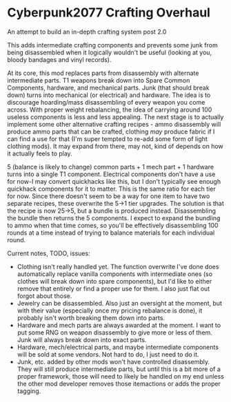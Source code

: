 # Cyberpunk2077 Crafting Overhaul
An attempt to build an in-depth crafting system post 2.0



This adds intermediate crafting components and prevents some junk from being disassembled when it logically wouldn't be useful (looking at you, bloody bandages and vinyl records).


At its core, this mod replaces parts from disassembly with alternate intermediate parts. T1 weapons break down into Spare Common Components, hardware, and mechanical parts. Junk (that should break down) turns into mechanical (or electrical) and hardware.
The idea is to discourage hoarding/mass disassembling of every weapon you come across. With proper weight rebalancing, the idea of carrying around 100 useless components is less and less appealing. 
The next stage is to actually implement some other alternative crafting recipes - ammo disassembly will produce ammo parts that can be crafted, clothing _may_ produce fabric if I can find a use for that (I'm super tempted to re-add some form of light clothing mods).
It may expand from there, may not, kind of depends on how it actually feels to play.


5 (balance is likely to change) common parts + 1 mech part + 1 hardware turns into a single T1 component. Electrical components don't have a use for now-I may convert quickhacks like this, but I don't typically see enough quickhack components for it to matter.
This is the same ratio for each tier for now. 
Since there doesn't seem to be a way for one item to have two separate recipes, these overwrite the 5->1 tier upgrades. The solution is that the recipe is now 25->5, but a bundle is produced instead. Disassembling the bundle then returns the 5 components. 
I expect to expand the bundling to ammo when that time comes, so you'll be effectively disassembling 100 rounds at a time instead of trying to balance materials for each individual round. 


Current notes, TODO, issues:
* Clothing isn't really handled yet. The function overwrite I've done does automatically replace vanilla components with intermediate ones (so clothes will break down into spare components), but I'd like to either remove that entirely or find a proper use for them. I also just flat out forgot about those.
* Jewelry can be disassembled. Also just an oversight at the moment, but with their value (especially once my pricing rebalance is done), it probably isn't worth breaking them down into parts. 
* Hardware and mech parts are always awarded at the moment. I want to put some RNG on weapon disassembly to give more or less of them. Junk will always break down into exact parts.
* Hardware, mech/electrical parts, and maybe intermediate components will be sold at some vendors. Not hard to do, I just need to do it.
* Junk, etc. added by other mods won't have controlled disassembly. They will still produce intermediate parts, but until this is a bit more of a proper framework, those will need to likely be handled on my end unless the other mod developer removes those itemactions or adds the proper tagging. 




